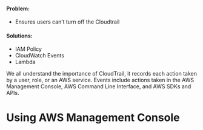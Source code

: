 #### Problem:

* Ensures users can’t turn off the Cloudtrail

#### Solutions:

* IAM Policy
* CloudWatch Events
* Lambda

We all understand the importance of CloudTrail, it records each action taken by a user, role, or an AWS service. Events include actions taken in the AWS Management Console, AWS Command Line Interface, and AWS SDKs and APIs.

# Using AWS Management Console

